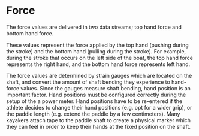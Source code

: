 # Force

The force values are delivered in two data streams; top hand force and bottom hand force.

These values represent the force applied by the top hand (pushing during the stroke) and the bottom hand (pulling during the stroke). For example, during the stroke that occurs on the left side of the boat, the top hand force represents the right hand, and the bottom hand force represents left hand.

The force values are determined by strain gauges which are located on the shaft, and convert the amount of shaft bending they experience to hand-force values. Since the gauges measure shaft bending, hand position is an important factor. Hand positions must be configured correctly during the setup of the a power meter. Hand positions have to be re-entered if the athlete decides to change their hand positions (e.g. opt for a wider grip), or the paddle length (e.g. extend the paddle by a few centimeters). Many kayakers attach tape to the paddle shaft to create a physical marker which they can feel in order to keep their hands at the fixed position on the shaft.
